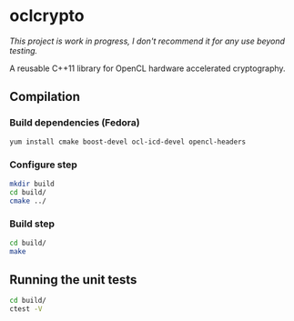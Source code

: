 oclcrypto
==============
*This project is work in progress, I don't recommend it for any use beyond testing.*

A reusable C++11 library for OpenCL hardware accelerated cryptography.

Compilation
-----------

### Build dependencies (Fedora)

```bash
yum install cmake boost-devel ocl-icd-devel opencl-headers
```

### Configure step
```bash
mkdir build
cd build/
cmake ../
```

### Build step
```bash
cd build/
make
```

Running the unit tests
----------------------

```bash
cd build/
ctest -V
```

